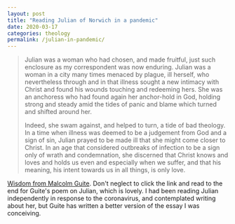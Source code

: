 ```yaml
---
layout: post
title: "Reading Julian of Norwich in a pandemic"
date: 2020-03-17
categories: theology
permalink: /julian-in-pandemic/
---
```


> Julian was a woman who had chosen, and made fruitful, just such enclosure as my correspondent was now enduring. Julian was a woman in a city many times menaced by plague, ill herself, who nevertheless through and in that illness sought a new intimacy with Christ and found his wounds touching and redeeming hers. She was an anchoress who had found again her anchor-hold in God, holding strong and steady amid the tides of panic and blame which turned and shifted around her.
>
> Indeed, she swam against, and helped to turn, a tide of bad theology. In a time when illness was deemed to be a judgement from God and a sign of sin, Julian prayed to be made ill that she might come closer to Christ. In an age that considered outbreaks of infection to be a sign only of wrath and condemnation, she discerned that Christ knows and loves and holds us even and especially when we suffer, and that his meaning, his intent towards us in all things, is only love.

[Wisdom from Malcolm Guite](https://www.churchtimes.co.uk/articles/2020/13-march/comment/columnists/malcolm-guite-poet-s-corner). Don't neglect to click the link and read to the end for Guite's poem on Julian, which is lovely. I had been reading Julian independently in response to the coronavirus, and contemplated writing about her, but Guite has written a better version of the essay I was conceiving.